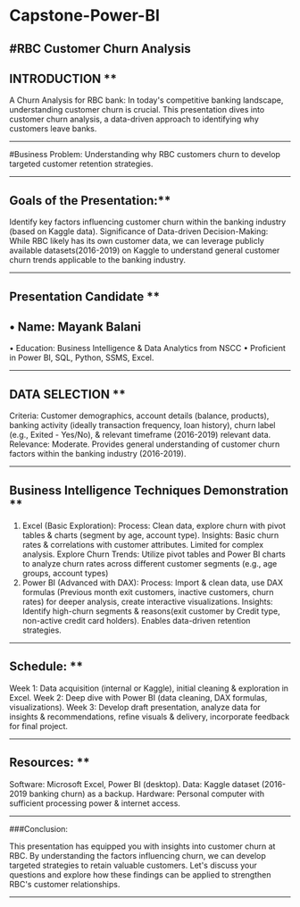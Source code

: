 # Capstone-Power-BI
#RBC Customer Churn Analysis
------------

## INTRODUCTION **
A Churn Analysis for RBC bank:
In today's competitive banking landscape, understanding customer churn is crucial. This presentation dives into customer churn analysis, a data-driven approach to identifying why customers leave banks.

---------------

#Business Problem:
Understanding why RBC customers churn to develop targeted customer retention strategies.

-------------


## Goals of the Presentation:**

Identify key factors influencing customer churn within the banking industry (based on Kaggle data).
Significance of Data-driven Decision-Making: 
While RBC likely has its own customer data, we can leverage publicly available datasets(2016-2019) on Kaggle to understand general customer churn trends applicable to the banking industry.

------------
## Presentation Candidate **

## •	Name: Mayank Balani
•	Education: Business Intelligence & Data Analytics from NSCC
•	Proficient in Power BI, SQL, Python, SSMS, Excel.

-----------
## DATA SELECTION **

Criteria: Customer demographics, account details (balance, products), banking activity (ideally transaction frequency, loan history), churn label (e.g., Exited - Yes/No), & relevant timeframe (2016-2019) relevant data.
Relevance: Moderate. Provides general understanding of customer churn factors within the banking industry (2016-2019).

----------
## Business Intelligence Techniques Demonstration **

1. Excel (Basic Exploration):
Process: Clean data, explore churn with pivot tables & charts (segment by age, account type).
Insights: Basic churn rates & correlations with customer attributes. Limited for complex analysis.
Explore Churn Trends: Utilize pivot tables and Power BI charts to analyze churn rates across different customer segments (e.g., age groups, account types)
2. Power BI (Advanced with DAX):
Process: Import & clean data, use DAX formulas (Previous month exit customers, inactive customers, churn rates) for deeper analysis, create interactive visualizations.
Insights: Identify high-churn segments & reasons(exit customer by Credit type, non-active credit card holders). Enables data-driven retention strategies.

-----------
## Schedule: **

Week 1: Data acquisition (internal or Kaggle), initial cleaning & exploration in Excel.
Week 2: Deep dive with Power BI (data cleaning, DAX formulas, visualizations).
Week 3: Develop draft presentation, analyze data for insights & recommendations, refine visuals & delivery, incorporate feedback for final project.

-------
## Resources: **

Software: Microsoft Excel, Power BI (desktop).
Data: Kaggle dataset (2016-2019 banking churn) as a backup.
Hardware: Personal computer with sufficient processing power & internet access.

--------
###Conclusion:

This presentation has equipped you with insights into customer churn at RBC. By understanding the factors influencing churn, we can develop targeted strategies to retain valuable customers. Let's discuss your questions and explore how these findings can be applied to strengthen RBC's customer relationships.

---------------


